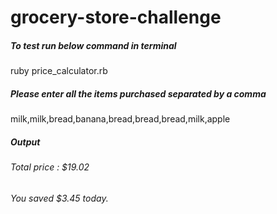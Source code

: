 # grocery-store-challenge

##### To test run below command in terminal

ruby price_calculator.rb

##### Please enter all the items purchased separated by a comma

milk,milk,bread,banana,bread,bread,bread,milk,apple

##### Output

###### Total price : \$19.02

###### You saved \$3.45 today.
